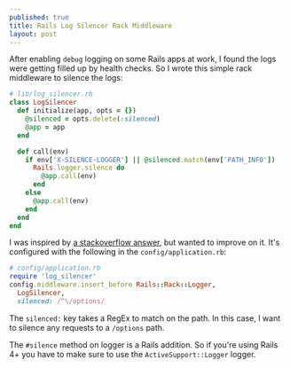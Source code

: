 ```yaml
---
published: true
title: Rails Log Silencer Rack Middleware
layout: post
---
```


After enabling `debug` logging on some Rails apps at work, I found the logs
were getting filled up by health checks. So I wrote this simple rack middleware
to silence the logs:

```ruby
# lib/log_silencer.rb
class LogSilencer
  def initialize(app, opts = {})
    @silenced = opts.delete(:silenced)
    @app = app
  end

  def call(env)
    if env['X-SILENCE-LOGGER'] || @silenced.match(env['PATH_INFO'])
      Rails.logger.silence do
        @app.call(env)
      end
    else
      @app.call(env)
    end
  end
end
```

I was inspired by [a stackoverflow answer](http://stackoverflow.com/a/10310064), but wanted to improve on it. It's
configured with the following in the `config/application.rb`:

```ruby
# config/application.rb
require 'log_silencer'
config.middleware.insert_before Rails::Rack::Logger,
  LogSilencer,
  silenced: /^\/options/

```

The `silenced:` key takes a RegEx to match on the path. In this case, I want to
silence any requests to a `/options` path.

The `#silence` method on logger is a Rails addition. So if you're using Rails
4+ you have to make sure to use the `ActiveSupport::Logger` logger.
